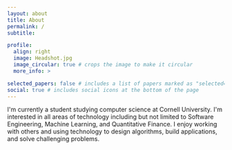 ```yaml
---
layout: about
title: About
permalink: /
subtitle: 

profile:
  align: right
  image: Headshot.jpg
  image_circular: true # crops the image to make it circular
  more_info: >

selected_papers: false # includes a list of papers marked as "selected={true}"
social: true # includes social icons at the bottom of the page
---
```


I'm currently a student studying computer science at Cornell University. I'm interested in all areas of technology including but not limited to Software Engineering, Machine Learning, and Quantitative Finance. I enjoy working with others and using technology to design algorithms, build applications, and solve challenging problems.